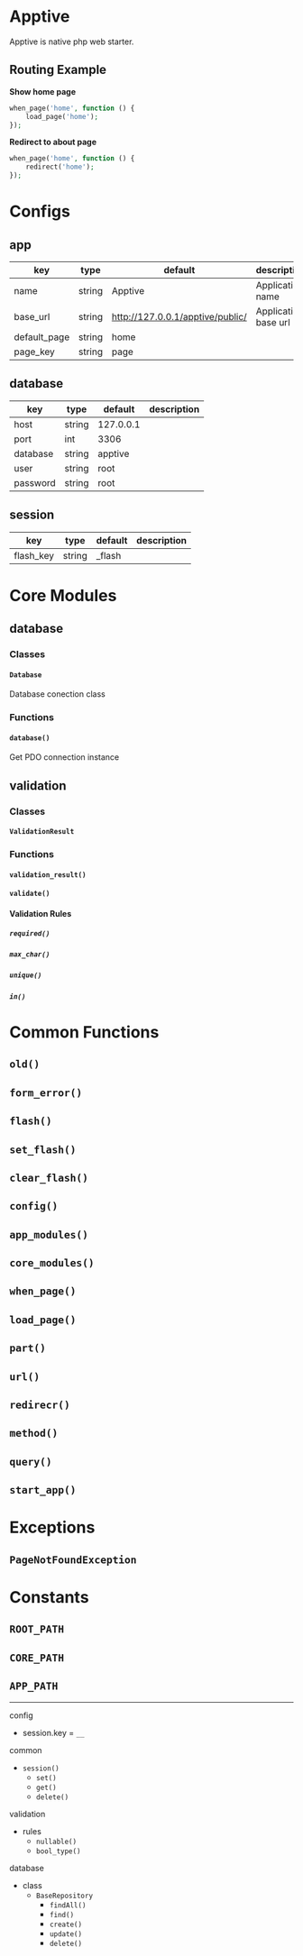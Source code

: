 # Apptive

Apptive is native php web starter.

## Routing Example

**Show home page**

```php
when_page('home', function () {
    load_page('home');
});
```

**Redirect to about page**

```php
when_page('home', function () {
    redirect('home');
});
```

# Configs

## app

| key          | type   | default                          | description          |
| ------------ | ------ | -------------------------------- | -------------------- |
| name         | string | Apptive                          | Application name     |
| base_url     | string | http://127.0.0.1/apptive/public/ | Application base url |
| default_page | string | home                             |                      |
| page_key     | string | page                             |                      |

## database

| key      | type   | default   | description |
| -------- | ------ | --------- | ----------- |
| host     | string | 127.0.0.1 |             |
| port     | int    | 3306      |             |
| database | string | apptive   |             |
| user     | string | root      |             |
| password | string | root      |             |

## session

| key       | type   | default | description |
| --------- | ------ | ------- | ----------- |
| flash_key | string | \_flash |             |

# Core Modules

## database

### Classes

#### `Database`

Database conection class

### Functions

#### `database()`

Get PDO connection instance

## validation

### Classes

#### `ValidationResult`

### Functions

#### `validation_result()`

#### `validate()`

#### Validation Rules

##### `required()`

##### `max_char()`

##### `unique()`

##### `in()`

# Common Functions

## `old()`

## `form_error()`

## `flash()`

## `set_flash()`

## `clear_flash()`

## `config()`

## `app_modules()`

## `core_modules()`

## `when_page()`

## `load_page()`

## `part()`

## `url()`

## `redirecr()`

## `method()`

## `query()`

## `start_app()`

# Exceptions

## `PageNotFoundException`

# Constants

## `ROOT_PATH`

## `CORE_PATH`

## `APP_PATH`

---

config

- session.key = `__`

common

- `session()`
  - `set()`
  - `get()`
  - `delete()`

validation

- rules
  - `nullable()`
  - `bool_type()`

database

- class
  - `BaseRepository`
    - `findAll()`
    - `find()`
    - `create()`
    - `update()`
    - `delete()`
